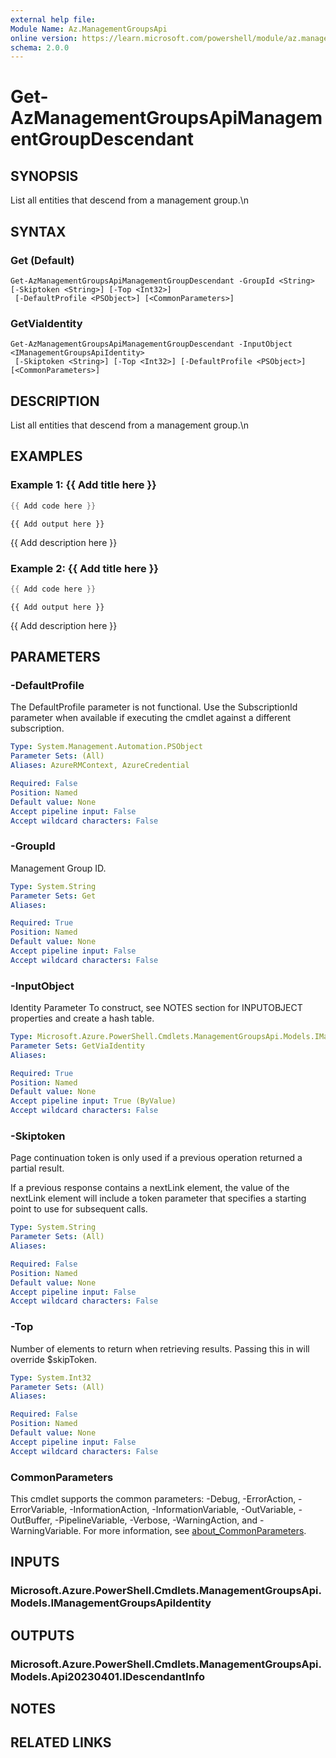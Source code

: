 ```yaml
---
external help file:
Module Name: Az.ManagementGroupsApi
online version: https://learn.microsoft.com/powershell/module/az.managementgroupsapi/get-azmanagementgroupsapimanagementgroupdescendant
schema: 2.0.0
---
```


# Get-AzManagementGroupsApiManagementGroupDescendant

## SYNOPSIS
List all entities that descend from a management group.\n

## SYNTAX

### Get (Default)
```
Get-AzManagementGroupsApiManagementGroupDescendant -GroupId <String> [-Skiptoken <String>] [-Top <Int32>]
 [-DefaultProfile <PSObject>] [<CommonParameters>]
```

### GetViaIdentity
```
Get-AzManagementGroupsApiManagementGroupDescendant -InputObject <IManagementGroupsApiIdentity>
 [-Skiptoken <String>] [-Top <Int32>] [-DefaultProfile <PSObject>] [<CommonParameters>]
```

## DESCRIPTION
List all entities that descend from a management group.\n

## EXAMPLES

### Example 1: {{ Add title here }}
```powershell
{{ Add code here }}
```

```output
{{ Add output here }}
```

{{ Add description here }}

### Example 2: {{ Add title here }}
```powershell
{{ Add code here }}
```

```output
{{ Add output here }}
```

{{ Add description here }}

## PARAMETERS

### -DefaultProfile
The DefaultProfile parameter is not functional.
Use the SubscriptionId parameter when available if executing the cmdlet against a different subscription.

```yaml
Type: System.Management.Automation.PSObject
Parameter Sets: (All)
Aliases: AzureRMContext, AzureCredential

Required: False
Position: Named
Default value: None
Accept pipeline input: False
Accept wildcard characters: False
```

### -GroupId
Management Group ID.

```yaml
Type: System.String
Parameter Sets: Get
Aliases:

Required: True
Position: Named
Default value: None
Accept pipeline input: False
Accept wildcard characters: False
```

### -InputObject
Identity Parameter
To construct, see NOTES section for INPUTOBJECT properties and create a hash table.

```yaml
Type: Microsoft.Azure.PowerShell.Cmdlets.ManagementGroupsApi.Models.IManagementGroupsApiIdentity
Parameter Sets: GetViaIdentity
Aliases:

Required: True
Position: Named
Default value: None
Accept pipeline input: True (ByValue)
Accept wildcard characters: False
```

### -Skiptoken
Page continuation token is only used if a previous operation returned a partial result.

If a previous response contains a nextLink element, the value of the nextLink element will include a token parameter that specifies a starting point to use for subsequent calls.

```yaml
Type: System.String
Parameter Sets: (All)
Aliases:

Required: False
Position: Named
Default value: None
Accept pipeline input: False
Accept wildcard characters: False
```

### -Top
Number of elements to return when retrieving results.
Passing this in will override $skipToken.

```yaml
Type: System.Int32
Parameter Sets: (All)
Aliases:

Required: False
Position: Named
Default value: None
Accept pipeline input: False
Accept wildcard characters: False
```

### CommonParameters
This cmdlet supports the common parameters: -Debug, -ErrorAction, -ErrorVariable, -InformationAction, -InformationVariable, -OutVariable, -OutBuffer, -PipelineVariable, -Verbose, -WarningAction, and -WarningVariable. For more information, see [about_CommonParameters](http://go.microsoft.com/fwlink/?LinkID=113216).

## INPUTS

### Microsoft.Azure.PowerShell.Cmdlets.ManagementGroupsApi.Models.IManagementGroupsApiIdentity

## OUTPUTS

### Microsoft.Azure.PowerShell.Cmdlets.ManagementGroupsApi.Models.Api20230401.IDescendantInfo

## NOTES

## RELATED LINKS

